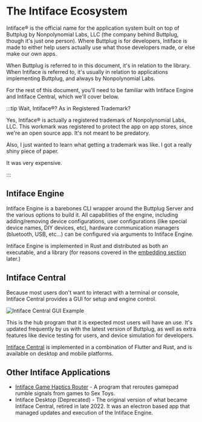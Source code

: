 # The Intiface Ecosystem

Intiface® is the official name for the application system built on top of Buttplug by Nonpolynomial
Labs, LLC (the company behind Buttplug, though it's just one person). Where Buttplug is for developers, Intiface is made to either help users actually use what those developers made, or else make our own apps.

When Buttplug is referred to in this document, it's in relation to the library. When Intiface is referred to, it's usually in relation to applications implementing Buttplug, and always by Nonpolynomial Labs.

For the rest of this document, you'll need to be familiar with Intiface Engine and Intiface Central, which we'll cover below.

:::tip Wait, Intiface®? As in Registered Trademark?

Yes, Intiface® is actually a registered trademark of Nonpolynomial Labs, LLC. This workmark was
registered to protect the app on app stores, since we're an open source app. It's not meant to be
predatory.

Also, I just wanted to learn what getting a trademark was like. I got a really shiny piece of paper.

It was very expensive.

:::

## Intiface Engine

Intiface Engine is a barebones CLI wrapper around the Buttplug Server and the various options to build it. All capabilities of the engine, including adding/removing device configurations, user configurations (like special device names, DIY devices, etc), hardware communication managers (bluetooth, USB, etc...) can be configured via arguments to Intiface Engine.

Intiface Engine is implemented in Rust and distributed as both an executable, and a library (for reasons covered in the [embedding section](../cookbook/connections/embedding.mdx) later.)

## Intiface Central

Because most users don't want to interact with a terminal or console, Intiface Central provides a GUI for setup and engine control. 

![Intiface Central GUI Example](/img/dev-guide/architecture/intifacecentral.png)

This is the hub program that it is expected most users will have an use. It's updated frequently by us with the latest version of Buttplug, as well as extra features like device testing for users, and device simulation for developers.

[Intiface Central](https://intiface.com/central) is implemented in a combination of Flutter and Rust, and is available on desktop and mobile platforms.

## Other Intiface Applications

* [Intiface Game Haptics Router](https://intiface.com/ghr) - A program that reroutes gamepad rumble
  signals from games to Sex Toys.
* Intiface Desktop (Deprecated) - The original version of what became Intiface Central, retired in
  late 2022. It was an electron based app that managed updates and execution of the Intiface Engine.  